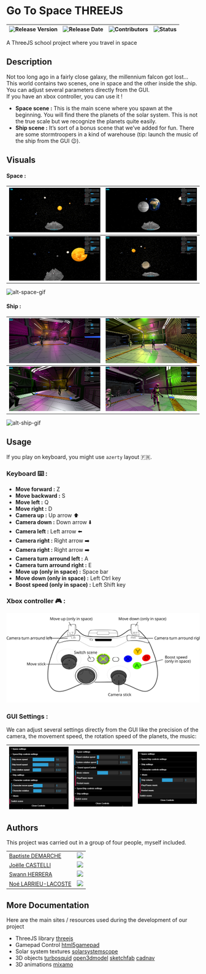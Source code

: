 # Go To Space THREEJS

| ![Release Version](https://img.shields.io/github/v/release/Nouuu/Go_to_space-THREEJS) | ![Release Date](https://img.shields.io/github/release-date/Nouuu/Go_to_space-THREEJS) | ![Contributors](https://img.shields.io/github/contributors/Nouuu/Go_to_space-THREEJS) | ![Status](https://img.shields.io/badge/Status-ended-red) |
|:-------------------------------------------------------------------------------------:|:-------------------------------------------------------------------------------------:|:-------------------------------------------------------------------------------------:|:--------------------------------------------------------:|


A ThreeJS school project where you travel in space

## Description

Not too long ago in a fairly close galaxy, the millennium falcon got
lost...  
This world contains two scenes, one in space and the other
inside the ship. You can adjust several parameters directly from the
GUI.  
If you have an xbox controller, you can use it !


- **Space scene :** This is the main scene where you spawn at the
  beginning. You will find there the planets of the solar system. This
  is not the true scale but we recognize the planets quite easily.
- **Ship scene :** It’s sort of a bonus scene that we’ve added for fun.
  There are some stormtroopers in a kind of warehouse (tip: launch the
  music of the ship from the GUI :wink:).

## Visuals

#### Space :

| ![alt-space-02](pictures/space_02.png) | ![alt-space-03](pictures/space_03.png) |
|:--------------------------------------:|:--------------------------------------:|
| ![alt-space-04](pictures/space_04.png) | ![alt-space-05](pictures/space_05.png) |

![alt-space-gif](pictures/space.gif)

#### Ship :

| ![alt-ship-02](pictures/ship_02.png) | ![alt-ship-03](pictures/ship_03.jpg) |
|:------------------------------------:|:------------------------------------:|
| ![alt-ship-04](pictures/ship_04.png) | ![alt-ship-01](pictures/ship_01.png) |

![alt-ship-gif](pictures/ship.gif)

## Usage

If you play on keyboard, you might use `azerty` layout :fr:.

### Keyboard :keyboard: :

- **Move forward :** Z
- **Move backward :** S
- **Move left :** Q
- **Move right :** D
- **Camera up :** Up arrow :arrow_up:
- **Camera down :** Down arrow :arrow_down:
- **Camera left :** Left arrow :arrow_left:
- **Camera right :** Right arrow :arrow_right:
- **Camera right :** Right arrow :arrow_right:
- **Camera turn arround left :** A
- **Camera turn arround right :** E
- **Move up (only in space) :** Space bar
- **Move down (only in space) :** Left Ctrl key
- **Boost speed (only in space) :** Left Shift key

### Xbox controller :video_game: :

![](pictures/360_controller.svg)

### GUI Settings :

We can adjust several settings directly from the GUI like the precision
of the camera, the movement speed, the rotation speed of the planets,
the music:

| ![](pictures/gui_controls.png) | ![](pictures/gui_space.png) | ![](pictures/gui_ship_music.png) |
|:------------------------------:|:---------------------------:|:--------------------------------:|


## Authors

This project was carried out in a group of four people, myself included.

|                                                      |                                                             |
|:-----------------------------------------------------|:-----------------------------------------------------------:|
| [Baptiste DEMARCHE](https://github.com/batmine3)     |    ![](https://img.shields.io/github/followers/batmine3)    |
| [Joëlle CASTELLI](https://github.com/JoelleCastelli) | ![](https://img.shields.io/github/followers/JoelleCastelli) |
| [Swann HERRERA](https://github.com/SwannHERRERA)     |  ![](https://img.shields.io/github/followers/SwannHERRERA)  |
| [Noé LARRIEU-LACOSTE](https://github.com/Nouuu)      |     ![](https://img.shields.io/github/followers/Nouuu)      |

## More Documentation

Here are the main sites / resources used during the development of our
project

- ThreeJS library [threejs](https://threejs.org/)
- Gamepad Control [html5gamepad](https://html5gamepad.com/)
- Solar system textures
  [solarsystemscope](https://www.solarsystemscope.com/textures/)
- 3D objects
  [turbosquid](https://www.turbosquid.com/Search/3D-Models/free/fbx)
  [open3dmodel](https://open3dmodel.com/3d-models/dae)
  [sketchfab](https://sketchfab.com/tags/fbx)
  [cadnav](http://www.cadnav.com/3d-models/sort-21.html)
- 3D animations [mixamo](https://www.mixamo.com/)

